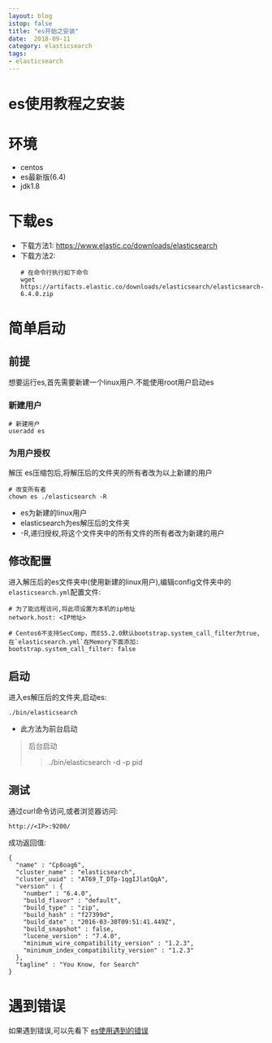 ```yaml
---
layout: blog
istop: false
title: "es开始之安装"
date:  2018-09-11
category: elasticsearch
tags:
- elasticsearch
---
```


es使用教程之安装
===
# 环境
* centos
* es最新版(6.4)
* jdk1.8
# 下载es
* 下载方法1: https://www.elastic.co/downloads/elasticsearch
* 下载方法2:
    ```
    # 在命令行执行如下命令
    wget https://artifacts.elastic.co/downloads/elasticsearch/elasticsearch-6.4.0.zip
    ```

# 简单启动

## 前提
想要运行es,首先需要新建一个linux用户.不能使用root用户启动es

### 新建用户
```
# 新建用户
useradd es
```
### 为用户授权
解压 es压缩包后,将解压后的文件夹的所有者改为以上新建的用户
```
# 改变所有者
chown es ./elasticsearch -R
```
* es为新建的linux用户
* elasticsearch为es解压后的文件夹
* -R,递归授权,将这个文件夹中的所有文件的所有者改为新建的用户

## 修改配置
进入解压后的es文件夹中(使用新建的linux用户),编辑config文件夹中的`elasticsearch.yml`配置文件:
```
# 为了能远程访问,将此项设置为本机的ip地址
network.host: <IP地址>

# Centos6不支持SecComp，而ES5.2.0默认bootstrap.system_call_filter为true,在`elasticsearch.yml`在Memory下面添加:
bootstrap.system_call_filter: false
```
## 启动
进入es解压后的文件夹,启动es:
```
./bin/elasticsearch
```
* 此方法为前台启动

> 后台启动
>> ./bin/elasticsearch -d -p pid

## 测试
通过curl命令访问,或者浏览器访问:
```
http://<IP>:9200/
```
成功返回值:
```
{
  "name" : "Cp8oag6",
  "cluster_name" : "elasticsearch",
  "cluster_uuid" : "AT69_T_DTp-1qgIJlatQqA",
  "version" : {
    "number" : "6.4.0",
    "build_flavor" : "default",
    "build_type" : "zip",
    "build_hash" : "f27399d",
    "build_date" : "2016-03-30T09:51:41.449Z",
    "build_snapshot" : false,
    "lucene_version" : "7.4.0",
    "minimum_wire_compatibility_version" : "1.2.3",
    "minimum_index_compatibility_version" : "1.2.3"
  },
  "tagline" : "You Know, for Search"
}
```
# 遇到错误
如果遇到错误,可以先看下 [es使用遇到的错误](http://www.nblib.org/)